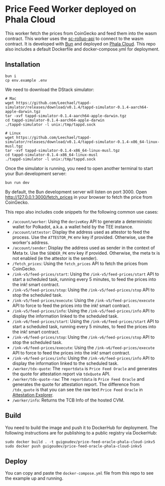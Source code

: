 # Price Feed Worker deployed on Phala Cloud


This worker fetch the prices from CoinGecko and feed them into the wasm contract. 
This worker uses the [sc-rolluo-api](/sc-rollup-api) to connect to the wasm contract. It is developed with [Bun](https://bun.sh/) and deployed on [Phala Cloud](https://cloud.phala.network/).
This repo also includes a default Dockerfile and docker-compose.yml for deployment.

## Installation

```shell
bun i
cp env.example .env
```

We need to download the DStack simulator:

```shell
# Mac
wget https://github.com/Leechael/tappd-simulator/releases/download/v0.1.4/tappd-simulator-0.1.4-aarch64-apple-darwin.tgz
tar -xvf tappd-simulator-0.1.4-aarch64-apple-darwin.tgz
cd tappd-simulator-0.1.4-aarch64-apple-darwin
./tappd-simulator -l unix:/tmp/tappd.sock

# Linux
wget https://github.com/Leechael/tappd-simulator/releases/download/v0.1.4/tappd-simulator-0.1.4-x86_64-linux-musl.tgz
tar -xvf tappd-simulator-0.1.4-x86_64-linux-musl.tgz
cd tappd-simulator-0.1.4-x86_64-linux-musl
./tappd-simulator -l unix:/tmp/tappd.sock
```

Once the simulator is running, you need to open another terminal to start your Bun development server:

```shell
bun run dev
```

By default, the Bun development server will listen on port 3000. Open http://127.0.0.1:3000/fetch_prices in your browser to fetch the price from CoinGecko.

This repo also includes code snippets for the following common use cases:

- `/account/worker`: Using the `deriveKey` API to generate a deterministic wallet for Polkadot, a.k.a. a wallet held by the TEE instance.
- `/account/attestor`: Display the address used as attestor to feed the process. Use the `ATTESTOR_PK` env key if provided. Otherwise, use the worker's address.
- `/account/sender`: Display the address used as sender in the context of Meta tx. Use the `SENDER_PK` env key if provided. Otherwise, the meta tx is not enabled (ie the attestor is the sender).
- `/fetch_prices`: Using the `fetch_prices` API to fetch the prices from CoinGecko.
- `/ink-v5/feed-prices/start`: Using the `/ink-v5/feed-prices/start` API to start a scheduled task, running every 5 minutes, to feed the prices into the ink! smart contract.
- `/ink-v5/feed-prices/stop`: Using the `/ink-v5/feed-prices/stop` API to stop the scheduled task.
- `/ink-v5/feed-prices/execute`: Using the `/ink-v5/feed-prices/execute` API to force to feed the prices into the ink! smart contract.
- `/ink-v5/feed-prices/info`: Using the `/ink-v5/feed-prices/info` API to display the information linked to the scheduled task.
- `/ink-v6/feed-prices/start`: Using the `/ink-v6/feed-prices/start` API to start a scheduled task, running every 5 minutes, to feed the prices into the ink! smart contract.
- `/ink-v6/feed-prices/stop`: Using the `/ink-v6/feed-prices/stop` API to stop the scheduled task.
- `/ink-v6/feed-prices/execute`: Using the `/ink-v6/feed-prices/execute` API to force to feed the prices into the ink! smart contract.
- `/ink-v6/feed-prices/info`: Using the `/ink-v6/feed-prices/info` API to display the information linked to the scheduled task.
- `/worker/tdx-quote`: The `reportdata` is `Price Feed Oracle` and generates the quote for attestation report via `tdxQuote` API.
- `/worker/tdx-quote-raw`: The `reportdata` is `Price Feed Oracle` and generates the quote for attestation report. The difference from `/tdx_quote` is that you can see the raw text `Price Feed Oracle` in [Attestation Explorer](https://proof.t16z.com/).
- `/worker/info`: Returns the TCB Info of the hosted CVM.

## Build

You need to build the image and push it to DockerHub for deployment. The following instructions are for publishing to a public registry via DockerHub:

```shell
sudo docker build . -t guigoudev/price-feed-oracle-phala-cloud-inkv5
sudo docker push guigoudev/price-feed-oracle-phala-cloud-inkv5
```

## Deploy

You can copy and paste the `docker-compose.yml` file from this repo to see the example up and running.
